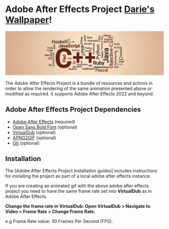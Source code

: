 # Adobe After Effects Project [Darie's Wallpaper](https://www.linkedin.com/in/dmitoiu)!

![](Docs/7ae83c7088734a9fefde99e60130b639.gif)

The Adobe After Effects Project is a bundle of resources and actions in order to allow the rendering of the same animation
presented above or modified as required. It supports Adobe After Effects 2022 and beyond.

## Adobe After Effects Project Dependencies

* [Adobe After Effects](https://adobe.com) (required)
* [Open Sans Bold Font](https://fonts.google.com/specimen/Open+Sans) (optional)
* [VirtualDub](https://www.virtualdub.org) (optional)
* [APNG2GIF](https://github.com/zyzsdy/apng2gif) (optional)
* [Git](https://git-scm.com) (optional)

## Installation

The [Adobe After Effects Project installation guides] includes instructions for installing
the project as part of a local adobe after effects instance.

If you are creating an animated gif with the above adobe after effects project you need to have the same frame rate set
into **VirtualDub** as in Adobe After Effects.

**Change the frame rate in VirtualDub: Open VirtualDub > Navigate to Video > Frame Rate > Change Frame Rate.**

e.g Frame Rate value: 30 Frames Per Second (FPS).
